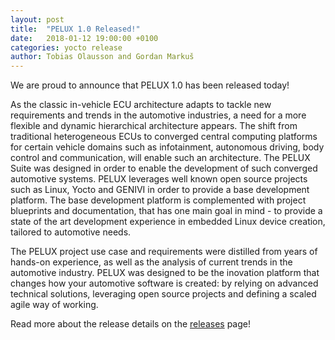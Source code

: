 ```yaml
---
layout: post
title:  "PELUX 1.0 Released!"
date:   2018-01-12 19:00:00 +0100
categories: yocto release
author: Tobias Olausson and Gordan Markuš
---
```


We are proud to announce that PELUX 1.0 has been released today!

As the classic in-vehicle ECU architecture adapts to tackle new
requirements and trends in the automotive industries, a need for a
more flexible and dynamic hierarchical architecture appears. The shift
from traditional heterogeneous ECUs to converged central computing
platforms for certain vehicle domains such as infotainment, autonomous
driving, body control and communication, will enable such an
architecture. The PELUX Suite was designed in order to enable the
development of such converged automotive systems. PELUX leverages well
known open source projects such as Linux, Yocto and GENIVI in order to
provide a base development platform. The base development platform is
complemented with project blueprints and documentation, that has one
main goal in mind - to provide a state of the art development
experience in embedded Linux device creation, tailored to automotive
needs.

The PELUX project use case and requirements were distilled from years
of hands-on experience, as well as the analysis of current trends in
the automotive industry. PELUX was designed to be the inovation
platform that changes how your automotive software is created: by
relying on advanced technical solutions, leveraging open source
projects and defining a scaled agile way of working.

Read more about the release details on the [releases](/releases)
page!
